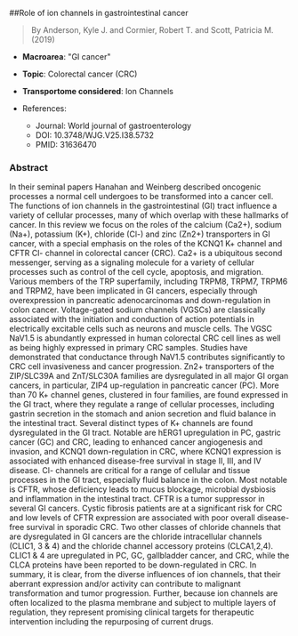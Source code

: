 ##Role of ion channels in gastrointestinal cancer

> By Anderson, Kyle J. and Cormier, Robert T. and Scott, Patricia M. (2019)

- **Macroarea**: "GI cancer"
- **Topic**: Colorectal cancer (CRC)
- **Transportome considered**: Ion Channels

- References:
  - Journal: World journal of gastroenterology
  - DOI: 10.3748/WJG.V25.I38.5732
  - PMID: 31636470

### Abstract

In their seminal papers Hanahan and Weinberg described oncogenic processes a normal cell undergoes to be transformed into a cancer cell. The functions of ion channels in the gastrointestinal (GI) tract influence a variety of cellular processes, many of which overlap with these hallmarks of cancer. In this review we focus on the roles of the calcium (Ca2+), sodium (Na+), potassium (K+), chloride (Cl-) and zinc (Zn2+) transporters in GI cancer, with a special emphasis on the roles of the KCNQ1 K+ channel and CFTR Cl- channel in colorectal cancer (CRC). Ca2+ is a ubiquitous second messenger, serving as a signaling molecule for a variety of cellular processes such as control of the cell cycle, apoptosis, and migration. Various members of the TRP superfamily, including TRPM8, TRPM7, TRPM6 and TRPM2, have been implicated in GI cancers, especially through overexpression in pancreatic adenocarcinomas and down-regulation in colon cancer. Voltage-gated sodium channels (VGSCs) are classically associated with the initiation and conduction of action potentials in electrically excitable cells such as neurons and muscle cells. The VGSC NaV1.5 is abundantly expressed in human colorectal CRC cell lines as well as being highly expressed in primary CRC samples. Studies have demonstrated that conductance through NaV1.5 contributes significantly to CRC cell invasiveness and cancer progression. Zn2+ transporters of the ZIP/SLC39A and ZnT/SLC30A families are dysregulated in all major GI organ cancers, in particular, ZIP4 up-regulation in pancreatic cancer (PC). More than 70 K+ channel genes, clustered in four families, are found expressed in the GI tract, where they regulate a range of cellular processes, including gastrin secretion in the stomach and anion secretion and fluid balance in the intestinal tract. Several distinct types of K+ channels are found dysregulated in the GI tract. Notable are hERG1 upregulation in PC, gastric cancer (GC) and CRC, leading to enhanced cancer angiogenesis and invasion, and KCNQ1 down-regulation in CRC, where KCNQ1 expression is associated with enhanced disease-free survival in stage II, III, and IV disease. Cl- channels are critical for a range of cellular and tissue processes in the GI tract, especially fluid balance in the colon. Most notable is CFTR, whose deficiency leads to mucus blockage, microbial dysbiosis and inflammation in the intestinal tract. CFTR is a tumor suppressor in several GI cancers. Cystic fibrosis patients are at a significant risk for CRC and low levels of CFTR expression are associated with poor overall disease-free survival in sporadic CRC. Two other classes of chloride channels that are dysregulated in GI cancers are the chloride intracellular channels (CLIC1, 3 & 4) and the chloride channel accessory proteins (CLCA1,2,4). CLIC1 & 4 are upregulated in PC, GC, gallbladder cancer, and CRC, while the CLCA proteins have been reported to be down-regulated in CRC. In summary, it is clear, from the diverse influences of ion channels, that their aberrant expression and/or activity can contribute to malignant transformation and tumor progression. Further, because ion channels are often localized to the plasma membrane and subject to multiple layers of regulation, they represent promising clinical targets for therapeutic intervention including the repurposing of current drugs.
